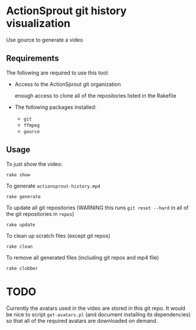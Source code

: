 # ActionSprout git history visualization

Use gource to generate a video

## Requirements

The following are required to use this tool:

* Access to the ActionSprout git organization

  enough access to clone all of the repositories listed in the Rakefile

* The following packages installed:

  * `git`
  * `ffmpeg`
  * `gource`

## Usage

To just show the video:

```
rake show
```

To generate `actionsprout-history.mp4`

```
rake generate
```

To update all git repositories (WARNING this runs `git reset --hard` in all of the git repositories in `repos`)

```
rake update
```

To clean up scratch files (except git repos)

```
rake clean
```

To remove all generated files (including git repos and mp4 file)

```
rake clobber
```

# TODO

Currently the avatars used in the video are stored in this git repo. It would be nice to script `get-avatars.pl` (and document installing its dependencies) so that all of the required avatars are downloaded on demand.
